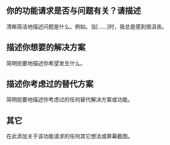 <!-- generated by template DO NOT REMOVE -->

## 你的功能请求是否与问题有关？请描述

清晰简洁地描述问题是什么。例如。当[......]时，我总是感到很沮丧。

## 描述你想要的解决方案

简明扼要地描述你希望发生什么。

## 描述你考虑过的替代方案

简明扼要地描述你考虑过的任何替代解决方案或功能。

## 其它

在此添加关于该功能请求的任何其它想法或屏幕截图。
